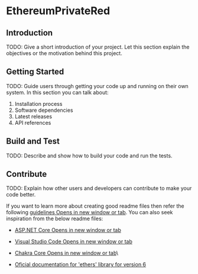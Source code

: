 # EthereumPrivateRed

## Introduction

TODO: Give a short introduction of your project. Let this section explain the objectives or the motivation behind this project.

## Getting Started

TODO: Guide users through getting your code up and running on their own system. In this section you can talk about:

1. Installation process
2. Software dependencies
3. Latest releases
4. API references

## Build and Test

TODO: Describe and show how to build your code and run the tests.

## Contribute

TODO: Explain how other users and developers can contribute to make your code better.

If you want to learn more about creating good readme files then refer the following [guidelines Opens in new window or tab](https://docs.microsoft.com/en-us/azure/devops/repos/git/create-a-readme?view=azure-devops). You can also seek inspiration from the below readme files:

* [ASP.NET Core Opens in new window or tab](https://github.com/aspnet/Home)
* [Visual Studio Code Opens in new window or tab](https://github.com/Microsoft/vscode)
* [Chakra Core Opens in new window or tab](https://github.com/Microsoft/ChakraCore)\

* [Oficial documentation for 'ethers' library for version 6](https://docs.ethers.org/v6)